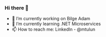 ### Hi there 👋

- 🔭 I’m currently working on Bilge Adam
- 🌱 I’m currently learning .NET Microservices
- 📫 How to reach me: LinkedIn - @mtulun
<!--
**mtulun/mtulun** is a ✨ _special_ ✨ repository because its `README.md` (this file) appears on your GitHub profile.

Here are some ideas to get you started:


- 👯 I’m looking to collaborate on ...
- 🤔 I’m looking for help with ...
- 💬 Ask me about ...

- 😄 Pronouns: ...
- ⚡ Fun fact: ...
-->
